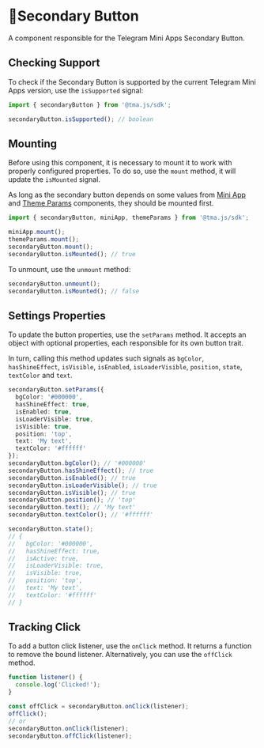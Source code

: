 # 💠Secondary Button

A component responsible for the Telegram Mini Apps Secondary Button.

## Checking Support

To check if the Secondary Button is supported by the current Telegram Mini Apps version, use the `isSupported` signal:

```ts
import { secondaryButton } from '@tma.js/sdk';

secondaryButton.isSupported(); // boolean
```

## Mounting

Before using this component, it is necessary to mount it to work with properly configured properties. To do so, use the
`mount` method, it will update the `isMounted` signal.

As long as the secondary button depends on some values from [Mini App](mini-app.md) and [Theme Params](theme-params.md)
components, they should be mounted first.

```ts
import { secondaryButton, miniApp, themeParams } from '@tma.js/sdk';

miniApp.mount();
themeParams.mount();
secondaryButton.mount();
secondaryButton.isMounted(); // true
```

To unmount, use the `unmount` method:

```ts
secondaryButton.unmount();
secondaryButton.isMounted(); // false
```

## Settings Properties

To update the button properties, use the `setParams` method. It accepts an object with optional properties, each
responsible for its own button trait.

In turn, calling this method updates such signals
as `bgColor`, `hasShineEffect`, `isVisible`, `isEnabled`, `isLoaderVisible`, `position`,
`state`, `textColor` and `text`.

```ts
secondaryButton.setParams({
  bgColor: '#000000',
  hasShineEffect: true,
  isEnabled: true,
  isLoaderVisible: true,
  isVisible: true,
  position: 'top',
  text: 'My text',
  textColor: '#ffffff'
});
secondaryButton.bgColor(); // '#000000'
secondaryButton.hasShineEffect(); // true
secondaryButton.isEnabled(); // true
secondaryButton.isLoaderVisible(); // true
secondaryButton.isVisible(); // true
secondaryButton.position(); // 'top'
secondaryButton.text(); // 'My text'
secondaryButton.textColor(); // '#ffffff'

secondaryButton.state();
// {
//   bgColor: '#000000',
//   hasShineEffect: true,
//   isActive: true,
//   isLoaderVisible: true,
//   isVisible: true,
//   position: 'top',
//   text: 'My text',
//   textColor: '#ffffff'
// }
```

## Tracking Click

To add a button click listener, use the `onClick` method. It returns a function to remove the bound listener.
Alternatively, you can use the `offClick` method.

```ts
function listener() {
  console.log('Clicked!');
}

const offClick = secondaryButton.onClick(listener);
offClick();
// or
secondaryButton.onClick(listener);
secondaryButton.offClick(listener);
```
